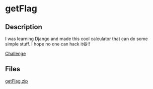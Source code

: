 # getFlag

## Description

I was learning Django and made this cool calculator that can do some simple stuff. I hope no one can hack it😆!!

[Challenge](random123123123123.pythonanywhere.com/calculator)

## Files

[getFlag.zip](./getFlag.zip)
